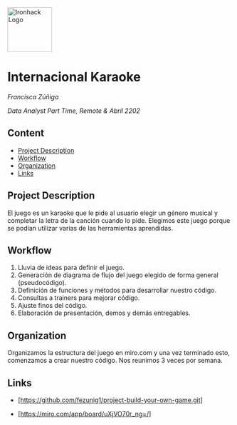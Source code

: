 <img src="https://bit.ly/2VnXWr2" alt="Ironhack Logo" width="100"/>

# Internacional Karaoke
*Francisca Zúñiga*

*Data Analyst Part Time, Remote & Abril 2202*

## Content
- [Project Description](#project-description)
- [Workflow](#workflow)
- [Organization](#organization)
- [Links](#links)

<a name="project-description"></a>

## Project Description
El juego es un karaoke que le pide al usuario elegir un género musical y completar la letra de la canción cuando lo pide.
Elegimos este juego porque se podían utilizar varias de las herramientas aprendidas.

<a name="workflow"></a>

## Workflow
1. Lluvia de ideas para definir el juego.
2. Generación de diagrama de flujo del juego elegido de forma general (pseudocódigo).
3. Definición de funciones y métodos para desarrollar nuestro código.
4. Consultas a trainers para mejorar código.
5. Ajuste finos del código.
6. Elaboración de presentación, demos y demás entregables.

<a name="organization"></a>

## Organization
Organizamos la estructura del juego en miro.com y una vez terminado esto, comenzamos a crear nuestro código.
Nos reunimos 3 veces por semana.

<a name="links"></a>

## Links
- [https://github.com/fezunig1/project-build-your-own-game.git]

- [https://miro.com/app/board/uXjVO70r_ng=/]
